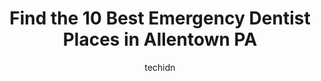 ---
layout: ampstory
image: https://i0.wp.com/www.depkes.org/wp-content/uploads/2023/06/emergency-dentist-0-in-allentown-pa-1685795939.jpeg?resize=640,853
author: techidn
featured: false
description: Discover the impressive array of Emergency Dentist options in Allentown PA, where you can find 10 of the largest Emergency Dentist establishments in the area. From renowned classics to hidde
title: Find the 10 Best Emergency Dentist Places in Allentown PA
cover:
   title: Find the 10 Best Emergency Dentist Places in Allentown PA
   subtitle: Rickpate
   background: https://www.depkes.org/wp-content/uploads/2023/06/emergency-dentist-0-in-allentown-pa-1685795939.jpeg

pages: 
 - layout: thirds
   top: <h1>#1 Aspen Dental</h1>
   bottom: "<p>Great team, very informative.  Ive been to two other dentists in the past 2yrs n they nowhere close to told me all the actual problems I was having. Here I found out in </p>"
   background: https://www.depkes.org/wp-content/uploads/2023/06/emergency-dentist-1-in-allentown-pa-1685795940.png
   backgroundblur: true
 - layout: thirds
   top: <h1>#2 Cedar Crest Dental Care</h1>
   bottom: "<p>Fantastic experience. Hadnt been to the dentist in 3 years and barely flossed, so my gums were in rough shape. The hygienist, Destiny, was gentle, skilled, informative</p>"
   background: https://www.depkes.org/wp-content/uploads/2023/06/emergency-dentist-2-in-allentown-pa-1685795941.jpeg
   cta:
      link: https://www.depkes.org/blog/find-the-10-best-emergency-dentist-places-in-allentown-pa/
      text: Find the 10 Best Emergency Dentist Places in Allentown PA
 - layout: thirds
   top: <h1>#3 Family Dental Service</h1>
   bottom: "<p>123 N 13th St, Allentown, PA 18102, United States</p>"
   background: https://www.depkes.org/wp-content/uploads/2023/06/emergency-dentist-3-in-allentown-pa-1685795941.jpeg
   cta:
      link: https://www.depkes.org/blog/find-the-10-best-emergency-dentist-places-in-allentown-pa/
      text: Find the 10 Best Emergency Dentist Places in Allentown PA
 - layout: thirds
   top: <h1>#4 Gentle Dental of Allentown</h1>
   bottom: "<p>2015 Hamilton St # 202, Allentown, PA 18104, United States</p>"
   background: https://images.unsplash.com/photo-1567360425618-1594206637d2?ixlib=rb-4.0.3&ixid=MnwxMjA3fDB8MHxwaG90by1wYWdlfHx8fGVufDB8fHx8&auto=format&fit=crop&w=640&h=853&q=80
   cta:
      link: https://www.depkes.org/blog/find-the-10-best-emergency-dentist-places-in-allentown-pa/
      text: Find the 10 Best Emergency Dentist Places in Allentown PA
 - layout: thirds
   top: <h1>#5 Emaus Avenue Family Dentistry</h1>
   bottom: "<p>1131 W Emaus Ave, Allentown, PA 18103, United States</p>"
   background: https://images.unsplash.com/photo-1515405295579-ba7b45403062?ixlib=rb-4.0.3&ixid=MnwxMjA3fDB8MHxwaG90by1wYWdlfHx8fGVufDB8fHx8&auto=format&fit=crop&w=640&h=853&q=80
   cta:
      link: https://www.depkes.org/blog/find-the-10-best-emergency-dentist-places-in-allentown-pa/
      text: Find the 10 Best Emergency Dentist Places in Allentown PA
 - layout: thirds
   top: <h1>#6 Dynamic Dental Care,</h1>
   bottom: "<p>141 E Emmaus Ave, Allentown, PA 18103, United States</p>"
   background: https://images.unsplash.com/photo-1614648718611-0635f29016cb?ixlib=rb-4.0.3&ixid=MnwxMjA3fDB8MHxwaG90by1wYWdlfHx8fGVufDB8fHx8&auto=format&fit=crop&w=640&h=853&q=80
   cta:
      link: https://www.depkes.org/blog/find-the-10-best-emergency-dentist-places-in-allentown-pa/
      text: Find the 10 Best Emergency Dentist Places in Allentown PA
 - layout: thirds
   top: <h1>#7 Advance Smile Dental Creator LLC</h1>
   bottom: "<p>Liberty Square Medical Center, 501 N 17th St #107, Allentown, PA 18104, United States</p>"
   background: https://plus.unsplash.com/premium_photo-1664640458616-3c74f8cb4589?ixlib=rb-4.0.3&ixid=MnwxMjA3fDB8MHxwaG90by1wYWdlfHx8fGVufDB8fHx8&auto=format&fit=crop&w=640&h=853&q=80
   cta:
      link: https://www.depkes.org/blog/find-the-10-best-emergency-dentist-places-in-allentown-pa/
      text: Find the 10 Best Emergency Dentist Places in Allentown PA
 - layout: thirds
   middle: Continue reading...
   background: https://images.unsplash.com/photo-1574169208507-84376144848b?ixlib=rb-4.0.3&ixid=MnwxMjA3fDB8MHxwaG90by1wYWdlfHx8fGVufDB8fHx8&auto=format&fit=crop&w=640&h=853&q=80
   cta:
      link: https://www.depkes.org/blog/find-the-10-best-emergency-dentist-places-in-allentown-pa/
      text: Find the 10 Best Emergency Dentist Places in Allentown PA
      
---